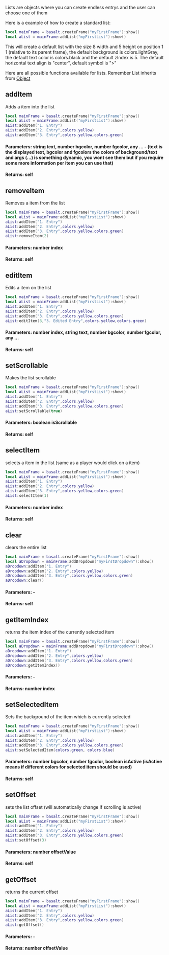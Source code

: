 Lists are objects where you can create endless entrys and the user can choose one of them

Here is a example of how to create a standard list:

```lua
local mainFrame = basalt.createFrame("myFirstFrame"):show()
local aList = mainFrame:addList("myFirstList"):show()
```

This will create a default list with the size 8 width and 5 height on position 1 1 (relative to its parent frame), the default background is colors.lightGray, the default text color is colors.black and the default zIndex is 5. The default horizontal text align is "center", default symbol is ">"

Here are all possible functions available for lists. Remember List inherits from [Object](objects/Object.md)

## addItem
Adds a item into the list

```lua
local mainFrame = basalt.createFrame("myFirstFrame"):show()
local aList = mainFrame:addList("myFirstList"):show()
aList:addItem("1. Entry")
aList:addItem("2. Entry",colors.yellow)
aList:addItem("3. Entry",colors.yellow,colors.green)
```
#### Parameters: string text, number bgcolor, number fgcolor, any ... - (text is the displayed text, bgcolor and fgcolors the colors of background/text and args (...) is something dynamic, you wont see them but if you require some more information per item you can use that)<br>
#### Returns: self<br>

## removeItem
Removes a item from the list

```lua
local mainFrame = basalt.createFrame("myFirstFrame"):show()
local aList = mainFrame:addList("myFirstList"):show()
aList:addItem("1. Entry")
aList:addItem("2. Entry",colors.yellow)
aList:addItem("3. Entry",colors.yellow,colors.green)
aList:removeItem(2)
```
#### Parameters: number index<br>
#### Returns: self<br>

## editItem
Edits a item on the list

```lua
local mainFrame = basalt.createFrame("myFirstFrame"):show()
local aList = mainFrame:addList("myFirstList"):show()
aList:addItem("1. Entry")
aList:addItem("2. Entry",colors.yellow)
aList:addItem("3. Entry",colors.yellow,colors.green)
aList:editItem(3,"3. Edited Entry",colors.yellow,colors.green)
```
#### Parameters: number index, string text, number bgcolor, number fgcolor, any ...<br>
#### Returns: self<br>

## setScrollable
Makes the list scrollable

```lua
local mainFrame = basalt.createFrame("myFirstFrame"):show()
local aList = mainFrame:addList("myFirstList"):show()
aList:addItem("1. Entry")
aList:addItem("2. Entry",colors.yellow)
aList:addItem("3. Entry",colors.yellow,colors.green)
aList:setScrollable(true)
```
#### Parameters: boolean isScrollable<br>
#### Returns: self<br>

## selectItem
selects a item in the list (same as a player would click on a item)

```lua
local mainFrame = basalt.createFrame("myFirstFrame"):show()
local aList = mainFrame:addList("myFirstList"):show()
aList:addItem("1. Entry")
aList:addItem("2. Entry",colors.yellow)
aList:addItem("3. Entry",colors.yellow,colors.green)
aList:selectItem(1)
```
#### Parameters: number index<br>
#### Returns: self<br>

## clear
clears the entire list

```lua
local mainFrame = basalt.createFrame("myFirstFrame"):show()
local aDropdown = mainFrame:addDropdown("myFirstDropdown"):show()
aDropdown:addItem("1. Entry")
aDropdown:addItem("2. Entry",colors.yellow)
aDropdown:addItem("3. Entry",colors.yellow,colors.green)
aDropdown:clear()
```
#### Parameters: -<br>
#### Returns: self<br>

## getItemIndex
returns the item index of the currently selected item

```lua
local mainFrame = basalt.createFrame("myFirstFrame"):show()
local aDropdown = mainFrame:addDropdown("myFirstDropdown"):show()
aDropdown:addItem("1. Entry")
aDropdown:addItem("2. Entry",colors.yellow)
aDropdown:addItem("3. Entry",colors.yellow,colors.green)
aDropdown:getItemIndex()
```
#### Parameters: -<br>
#### Returns: number index<br>

## setSelectedItem
Sets the background of the item which is currently selected

```lua
local mainFrame = basalt.createFrame("myFirstFrame"):show()
local aList = mainFrame:addList("myFirstList"):show()
aList:addItem("1. Entry")
aList:addItem("2. Entry",colors.yellow)
aList:addItem("3. Entry",colors.yellow,colors.green)
aList:setSelectedItem(colors.green, colors.blue)
```
#### Parameters: number bgcolor, number fgcolor, boolean isActive (isActive means if different colors for selected item should be used)<br>
#### Returns: self<br>

## setOffset
sets the list offset (will automatically change if scrolling is active)

```lua
local mainFrame = basalt.createFrame("myFirstFrame"):show()
local aList = mainFrame:addList("myFirstList"):show()
aList:addItem("1. Entry")
aList:addItem("2. Entry",colors.yellow)
aList:addItem("3. Entry",colors.yellow,colors.green)
aList:setOffset(3)
```
#### Parameters: number offsetValue<br>
#### Returns: self<br>

## getOffset
returns the current offset

```lua
local mainFrame = basalt.createFrame("myFirstFrame"):show()
local aList = mainFrame:addList("myFirstList"):show()
aList:addItem("1. Entry")
aList:addItem("2. Entry",colors.yellow)
aList:addItem("3. Entry",colors.yellow,colors.green)
aList:getOffset()
```
#### Parameters: -<br>
#### Returns: number offsetValue<br>
